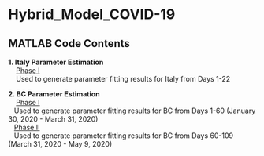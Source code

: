 # Hybrid_Model_COVID-19

## MATLAB Code Contents
**1. Italy Parameter Estimation**
<br /> &nbsp;&nbsp;&nbsp;
[Phase I](https://github.com/cedholm/Hybrid_Model_COVID-19/tree/main/Italy%20Parameter%20Estimation)
<br /> &nbsp;&nbsp;&nbsp;
Used to generate parameter fitting results for Italy from Days 1-22

**2. BC Parameter Estimation**
<br /> &nbsp;&nbsp;&nbsp;
[Phase I](https://github.com/cedholm/Hybrid_Model_COVID-19/tree/main/BC%20Parameter%20Estimation/Phase%201)
<br /> &nbsp;&nbsp;
Used to generate parameter fitting results for BC from Days 1-60 (January 30, 2020 - March 31, 2020)
<br /> &nbsp;&nbsp;
[Phase II](https://github.com/cedholm/Hybrid_Model_COVID-19/tree/main/BC%20Parameter%20Estimation/Phase%202)
<br /> &nbsp;&nbsp;
Used to generate parameter fitting results for BC from Days 60-109 (March 31, 2020 - May 9, 2020)
<br /> &nbsp;&nbsp;
<br /> &nbsp;&nbsp;
